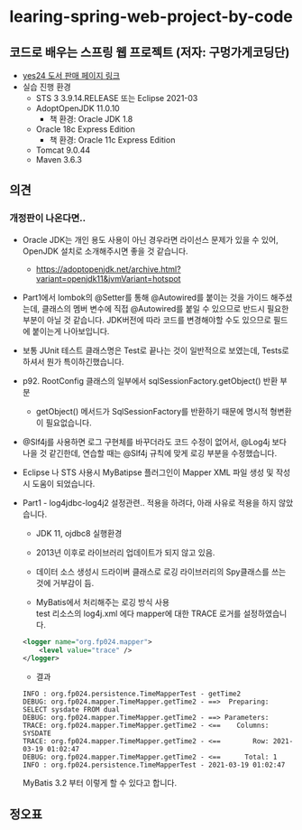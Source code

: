 # learing-spring-web-project-by-code

## 코드로 배우는 스프링 웹 프로젝트 (저자: 구멍가게코딩단)

* [yes24 도서 판매 페이지 링크](http://www.yes24.com/Product/Goods/64340061)
* 실습 진행 환경
    * STS 3 3.9.14.RELEASE 또는 Eclipse 2021-03
    * AdoptOpenJDK 11.0.10
        * 책 환경: Oracle JDK 1.8
    * Oracle 18c Express Edition
        * 책 환경: Oracle 11c Express Edition
    * Tomcat 9.0.44
    * Maven 3.6.3


## 의견
### 개정판이 나온다면..
* Oracle JDK는 개인 용도 사용이 아닌 경우라면 라이선스 문제가 있을 수 있어, OpenJDK 설치로
소개해주시면 좋을 것 같습니다.
    * https://adoptopenjdk.net/archive.html?variant=openjdk11&jvmVariant=hotspot

* Part1에서 lombok의 @Setter를 통해 @Autowired를 붙이는 것을 가이드 해주셨는데,
  클래스의 멤버 변수에 직접 @Autowired를 붙일 수 있으므로 반드시 필요한 부분이 아닐 것 같습니다.
  JDK버전에 따라 코드를 변경해야할 수도 있으므로 필드에 붙이는게 나아보입니다.

* 보통 JUnit 테스트 클래스명은 Test로 끝나는 것이 일반적으로 보였는데, Tests로 하셔서 뭔가 특이하긴했습니다.

* p92. RootConfig 클래스의 일부에서 sqlSessionFactory.getObject() 반환 부분
    * getObject() 메서드가 SqlSessionFactory를 반환하기 때문에 명시적 형변환이 필요없습니다.

* @Slf4j를 사용하면 로그 구현체를 바꾸더라도 코드 수정이 없어서, @Log4j 보다 나을 것 같긴한데,
  연습할 때는 @Slf4j 규칙에 맞게 로깅 부분을 수정했습니다.

* Eclipse 나 STS 사용시  MyBatipse 플러그인이 Mapper XML 파일 생성 및 작성시 도움이 되었습니다.

* Part1 - log4jdbc-log4j2 설정관련..
  적용을 하려다, 아래 사유로 적용을 하지 않았습니다.
    * JDK 11, ojdbc8 실행환경
    * 2013년 이후로 라이브러리 업데이트가 되지 않고 있음.
    * 데이터 소스 생성시 드라이버 클래스로 로깅 라이브러리의 Spy클래스를 쓰는 것에 거부감이 듬.

    * MyBatis에서 처리해주는 로깅 방식 사용  
      test 리소스의 log4j.xml 에다 mapper에 대한 TRACE 로거를 설정하였습니다.
  
    ```xml
	<logger name="org.fp024.mapper">
		<level value="trace" />
	</logger>
    ```
    * 결과
    ```
    INFO : org.fp024.persistence.TimeMapperTest - getTime2
    DEBUG: org.fp024.mapper.TimeMapper.getTime2 - ==>  Preparing: SELECT sysdate FROM dual
    DEBUG: org.fp024.mapper.TimeMapper.getTime2 - ==> Parameters: 
    TRACE: org.fp024.mapper.TimeMapper.getTime2 - <==    Columns: SYSDATE
    TRACE: org.fp024.mapper.TimeMapper.getTime2 - <==        Row: 2021-03-19 01:02:47
    DEBUG: org.fp024.mapper.TimeMapper.getTime2 - <==      Total: 1
    INFO : org.fp024.persistence.TimeMapperTest - 2021-03-19 01:02:47
    ```
    MyBatis 3.2 부터 이렇게 할 수 있다고 합니다.


## 정오표
